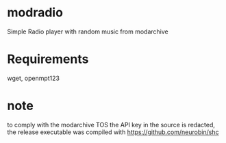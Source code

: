# modradio
Simple Radio player with random music from modarchive

# Requirements

wget, openmpt123

# note
to comply with the modarchive TOS the API key in the source is redacted, the release executable was compiled with
https://github.com/neurobin/shc

